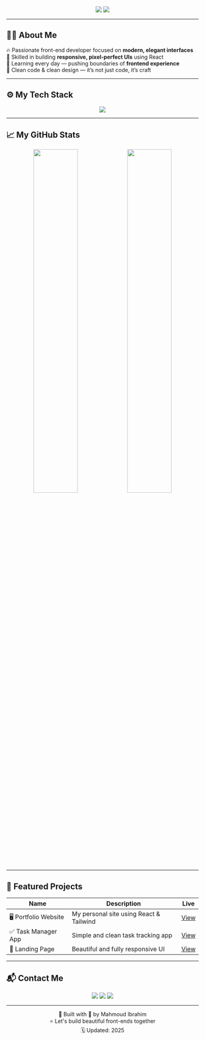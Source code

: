 <!-- 🧠 PROFESSIONAL DEVELOPER HEADER -->
<div align="center">

<img src="https://capsule-render.vercel.app/api?type=waving&color=00bfff&height=200&section=header&text=Mahmoud%20Ibrahim%20%7C%20Front-End%20Developer&fontSize=32&fontAlignY=40&fontColor=ffffff"/>

<img src="https://readme-typing-svg.demolab.com?font=Fira+Code&weight=500&size=22&duration=3000&pause=1000&color=00BFFF&center=true&vCenter=true&width=600&lines=React%20Developer%20⚛️;Clean%20UI%20%2B%20Responsive%20Design%20🎨;Front-End%20Focused%20🚀;Team%20Player%20%7C%20Quick%20Learner%20🤝" />

</div>

---

## 🧑‍💻 About Me

🔥 Passionate front-end developer focused on **modern, elegant interfaces**  
🎯 Skilled in building **responsive, pixel-perfect UIs** using React  
🧠 Learning every day — pushing boundaries of **frontend experience**  
🎨 Clean code & clean design — it’s not just code, it’s craft

---

## ⚙️ My Tech Stack

<p align="center">
  <img src="https://skillicons.dev/icons?i=html,css,js,react,tailwind,bootstrap,git,github,vscode" />
</p>

---

## 📈 My GitHub Stats

<p align="center">
  <img src="https://github-readme-stats.vercel.app/api?username=Mahmoud9075&show_icons=true&theme=gradient&border_radius=15" width="48%" />
  <img src="https://github-readme-stats.vercel.app/api/top-langs/?username=Mahmoud9075&layout=compact&theme=gradient&border_radius=15" width="48%" />
</p>

---

## 💼 Featured Projects

| Name | Description | Live |
|------|-------------|------|
| 🖥️ Portfolio Website | My personal site using React & Tailwind | [View](#) |
| ✅ Task Manager App | Simple and clean task tracking app | [View](#) |
| 📱 Landing Page | Beautiful and fully responsive UI | [View](#) |

---

## 📬 Contact Me

<p align="center">
  <a href="mailto:Mahmoudibrahim9075@gmail.com"><img src="https://img.shields.io/badge/Gmail-D14836?style=for-the-badge&logo=gmail&logoColor=white" /></a>
  <a href="https://wa.me/201122749075?text=Hi%20Mahmoud%2C%20I%20saw%20your%20GitHub%20profile!"><img src="https://img.shields.io/badge/WhatsApp-Contact-25D366?style=for-the-badge&logo=whatsapp&logoColor=white" /></a>
  <a href="https://www.linkedin.com/in/mahmoud-ibrahim-2076a836b"><img src="https://img.shields.io/badge/LinkedIn-Connect-blue?style=for-the-badge&logo=linkedin&logoColor=white" /></a>
</p>

---

<div align="center">
  
🔻 Built with 💙 by Mahmoud Ibrahim  
⭐️ Let's build beautiful front-ends together  
🗓️ Updated: 2025

</div>
